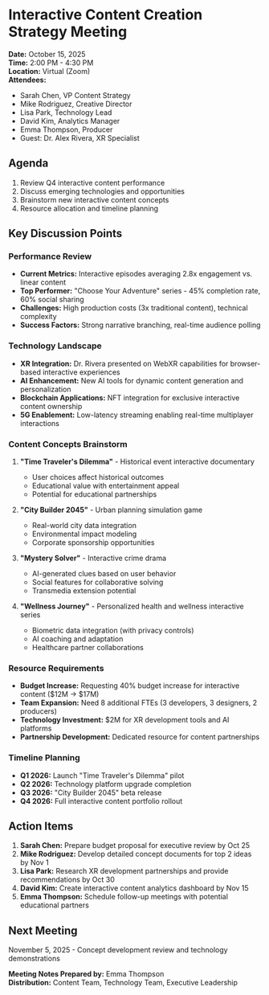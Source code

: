 # Interactive Content Creation Strategy Meeting

**Date:** October 15, 2025  
**Time:** 2:00 PM - 4:30 PM  
**Location:** Virtual (Zoom)  
**Attendees:**  
- Sarah Chen, VP Content Strategy  
- Mike Rodriguez, Creative Director  
- Lisa Park, Technology Lead  
- David Kim, Analytics Manager  
- Emma Thompson, Producer  
- Guest: Dr. Alex Rivera, XR Specialist  

## Agenda
1. Review Q4 interactive content performance
2. Discuss emerging technologies and opportunities
3. Brainstorm new interactive content concepts
4. Resource allocation and timeline planning

## Key Discussion Points

### Performance Review
- **Current Metrics:** Interactive episodes averaging 2.8x engagement vs. linear content
- **Top Performer:** "Choose Your Adventure" series - 45% completion rate, 60% social sharing
- **Challenges:** High production costs (3x traditional content), technical complexity
- **Success Factors:** Strong narrative branching, real-time audience polling

### Technology Landscape
- **XR Integration:** Dr. Rivera presented on WebXR capabilities for browser-based interactive experiences
- **AI Enhancement:** New AI tools for dynamic content generation and personalization
- **Blockchain Applications:** NFT integration for exclusive interactive content ownership
- **5G Enablement:** Low-latency streaming enabling real-time multiplayer interactions

### Content Concepts Brainstorm
1. **"Time Traveler's Dilemma"** - Historical event interactive documentary
   - User choices affect historical outcomes
   - Educational value with entertainment appeal
   - Potential for educational partnerships

2. **"City Builder 2045"** - Urban planning simulation game
   - Real-world city data integration
   - Environmental impact modeling
   - Corporate sponsorship opportunities

3. **"Mystery Solver"** - Interactive crime drama
   - AI-generated clues based on user behavior
   - Social features for collaborative solving
   - Transmedia extension potential

4. **"Wellness Journey"** - Personalized health and wellness interactive series
   - Biometric data integration (with privacy controls)
   - AI coaching and adaptation
   - Healthcare partner collaborations

### Resource Requirements
- **Budget Increase:** Requesting 40% budget increase for interactive content ($12M → $17M)
- **Team Expansion:** Need 8 additional FTEs (3 developers, 3 designers, 2 producers)
- **Technology Investment:** $2M for XR development tools and AI platforms
- **Partnership Development:** Dedicated resource for content partnerships

### Timeline Planning
- **Q1 2026:** Launch "Time Traveler's Dilemma" pilot
- **Q2 2026:** Technology platform upgrade completion
- **Q3 2026:** "City Builder 2045" beta release
- **Q4 2026:** Full interactive content portfolio rollout

## Action Items
1. **Sarah Chen:** Prepare budget proposal for executive review by Oct 25
2. **Mike Rodriguez:** Develop detailed concept documents for top 2 ideas by Nov 1
3. **Lisa Park:** Research XR development partnerships and provide recommendations by Oct 30
4. **David Kim:** Create interactive content analytics dashboard by Nov 15
5. **Emma Thompson:** Schedule follow-up meetings with potential educational partners

## Next Meeting
November 5, 2025 - Concept development review and technology demonstrations

**Meeting Notes Prepared by:** Emma Thompson  
**Distribution:** Content Team, Technology Team, Executive Leadership